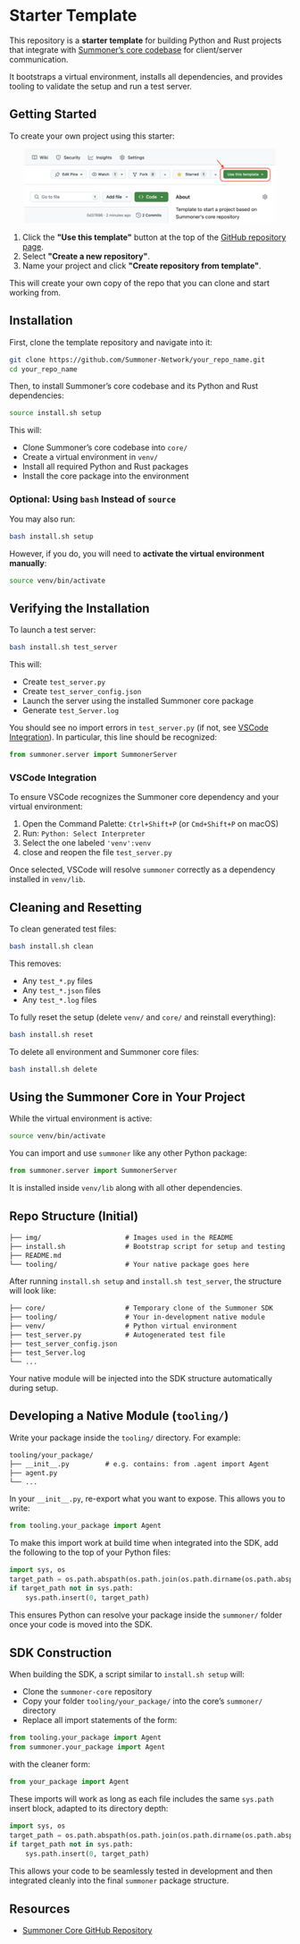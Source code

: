 # Starter Template

This repository is a **starter template** for building Python and Rust projects that integrate with [Summoner’s core codebase](https://github.com/Summoner-Network/summoner-core) for client/server communication.

It bootstraps a virtual environment, installs all dependencies, and provides tooling to validate the setup and run a test server.

## Getting Started

To create your own project using this starter:

<p align="center">
  <img width="450px" src="img/use_template.png" alt="Use this template button screenshot" />
</p>

1. Click the **"Use this template"** button at the top of the [GitHub repository page](https://github.com/Summoner-Network/starter-template).
2. Select **"Create a new repository"**.
3. Name your project and click **"Create repository from template"**.

This will create your own copy of the repo that you can clone and start working from.

## Installation

First, clone the template repository and navigate into it:

```bash
git clone https://github.com/Summoner-Network/your_repo_name.git
cd your_repo_name
````

Then, to install Summoner’s core codebase and its Python and Rust dependencies:

```bash
source install.sh setup
```

This will:

* Clone Summoner’s core codebase into `core/`
* Create a virtual environment in `venv/`
* Install all required Python and Rust packages
* Install the core package into the environment

### Optional: Using `bash` Instead of `source`

You may also run:

```bash
bash install.sh setup
```

However, if you do, you will need to **activate the virtual environment manually**:

```bash
source venv/bin/activate
```

## Verifying the Installation

To launch a test server:

```bash
bash install.sh test_server
```

This will:

* Create `test_server.py`
* Create `test_server_config.json`
* Launch the server using the installed Summoner core package
* Generate `test_Server.log`

You should see no import errors in `test_server.py` (if not, see [VSCode Integration](#vscode-integration)). In particular, this line should be recognized:

```python
from summoner.server import SummonerServer
```

### VSCode Integration

To ensure VSCode recognizes the Summoner core dependency and your virtual environment:

1. Open the Command Palette: `Ctrl+Shift+P` (or `Cmd+Shift+P` on macOS)
2. Run: `Python: Select Interpreter`
3. Select the one labeled `'venv':venv`
4. close and reopen the file `test_server.py`

Once selected, VSCode will resolve `summoner` correctly as a dependency installed in `venv/lib`.

## Cleaning and Resetting

To clean generated test files:

```bash
bash install.sh clean
```

This removes:

* Any `test_*.py` files
* Any `test_*.json` files
* Any `test_*.log` files

To fully reset the setup (delete `venv/` and `core/` and reinstall everything):

```bash
bash install.sh reset
```

To delete all environment and Summoner core files:

```bash
bash install.sh delete
```

## Using the Summoner Core in Your Project

While the virtual environment is active:

```bash
source venv/bin/activate
```

You can import and use `summoner` like any other Python package:

```python
from summoner.server import SummonerServer
```

It is installed inside `venv/lib` along with all other dependencies.

## Repo Structure (Initial)

```
├── img/                     # Images used in the README
├── install.sh               # Bootstrap script for setup and testing
├── README.md
└── tooling/                 # Your native package goes here
```

After running `install.sh setup` and `install.sh test_server`, the structure will look like:

```
├── core/                    # Temporary clone of the Summoner SDK
├── tooling/                 # Your in-development native module
├── venv/                    # Python virtual environment
├── test_server.py           # Autogenerated test file
├── test_server_config.json
├── test_Server.log
└── ...
```

Your native module will be injected into the SDK structure automatically during setup.


## Developing a Native Module (`tooling/`)

Write your package inside the `tooling/` directory. For example:

```
tooling/your_package/
├── __init__.py         # e.g. contains: from .agent import Agent
├── agent.py
└── ...
````

In your `__init__.py`, re-export what you want to expose. This allows you to write:

```python
from tooling.your_package import Agent
````

To make this import work at build time when integrated into the SDK, add the following to the top of your Python files:

```python
import sys, os
target_path = os.path.abspath(os.path.join(os.path.dirname(os.path.abspath(__file__)), ".."))
if target_path not in sys.path:
    sys.path.insert(0, target_path)
```

This ensures Python can resolve your package inside the `summoner/` folder once your code is moved into the SDK.


## SDK Construction

When building the SDK, a script similar to `install.sh setup` will:

* Clone the `summoner-core` repository
* Copy your folder `tooling/your_package/` into the core’s `summoner/` directory
* Replace all import statements of the form:

```python
from tooling.your_package import Agent
from summoner.your_package import Agent
```

with the cleaner form:

```python
from your_package import Agent
```

These imports will work as long as each file includes the same `sys.path` insert block, adapted to its directory depth:

```python
import sys, os
target_path = os.path.abspath(os.path.join(os.path.dirname(os.path.abspath(__file__)), ".."))
if target_path not in sys.path:
    sys.path.insert(0, target_path)
```

This allows your code to be seamlessly tested in development and then integrated cleanly into the final `summoner` package structure.

## Resources

* [Summoner Core GitHub Repository](https://github.com/Summoner-Network/summoner-core)
